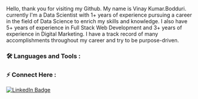 
<img src="https://komarev.com/ghpvc/?username=VinayKumarBodduri&style=flat-square&color=blue" alt=""/>


Hello, thank you for visiting my Github. My name is Vinay Kumar.Bodduri. currently I'm a Data Scientist with 1+ years of experience pursuing a career in the field of Data Science to enrich my skills and knowledge. I also have 5+ years of experience in Full Stack Web Development and 3+ years of experience in Digital Marketing. I have a track record of many accomplishments throughout my career and try to be purpose-driven.

### :hammer_and_wrench: Languages and Tools :



### :zap: Connect Here :
<div id="badges">
<a href="https://www.linkedin.com/in/vinaykumarbodduri/">
  <img src="https://img.shields.io/badge/LinkedIn-blue?style=for-the-badge&logo=linkedin&logoColor=white" alt="LinkedIn Badge"/>
  </a>
</div>
